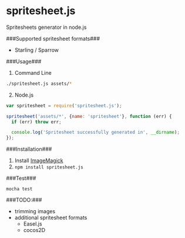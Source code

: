spritesheet.js
==============

Spritesheets generator in node.js

###Supported spritesheet formats###
* Starling / Sparrow

###Usage###
1. Command Line
```bash
./spritesheet.js assets/*
```
2. Node.js
```javascript
var spritesheet = require('spritesheet.js');

spritesheet('assets/*', {name: 'spritesheet'}, function (err) {
  if (err) throw err;

  console.log('Spritesheet successfully generated in', __dirname);
});
```
###Installation###
1. Install [ImageMagick](http://www.imagemagick.org/)
2. ```npm install spritesheet.js```

###Test###
```
mocha test
```

###TODO:###
* trimming images
* additional spritesheet formats
  * Easel.js
  * cocos2D
